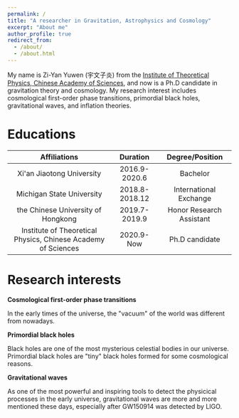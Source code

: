 ```yaml
---
permalink: /
title: "A researcher in Gravitation, Astrophysics and Cosmology"
excerpt: "About me"
author_profile: true
redirect_from: 
  - /about/
  - /about.html
---
```


My name is Zi-Yan Yuwen (宇文子炎) from the [Institute of Theoretical Physics, Chinese Academy of Sciences](http://www.itp.cas.cn/), and now is a Ph.D candidate in gravitation theory and cosmology. My research interest includes cosmological first-order phase transitions, primordial black holes, gravitational waves, and inflation theories.

Educations
======

| Affiliations | Duration | Degree/Position |
|:--------:|:----:|:------:|
| Xi'an Jiaotong University | 2016.9-2020.6| Bachelor |
| Michigan State University | 2018.8-2018.12| International Exchange |
| the Chinese University of Hongkong | 2019.7-2019.9 | Honor Research Assistant |
| Institute of Theoretical Physics, Chinese Academy of Sciences | 2020.9-Now | Ph.D candidate |

Research interests
======

**Cosmological first-order phase transitions**

In the early times of the universe, the "vacuum" of the world was different from nowadays.

**Primordial black holes**

Black holes are one of the most mysterious celestial bodies in our universe. Primordial black holes are "tiny" black holes formed for some cosmological reasons. 

**Gravitational waves**

As one of the most powerful and inspiring tools to detect the physicical processes in the early universe, gravitational waves are more and more mentioned these days, especially after GW150914 was detected by LIGO.

